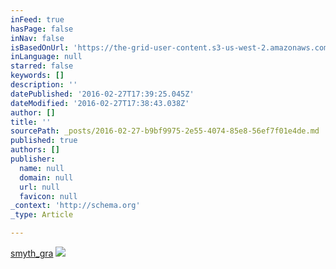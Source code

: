 ```yaml
---
inFeed: true
hasPage: false
inNav: false
isBasedOnUrl: 'https://the-grid-user-content.s3-us-west-2.amazonaws.com/949312d7-a602-4c45-aae4-8c5b16f38aa5.png'
inLanguage: null
starred: false
keywords: []
description: ''
datePublished: '2016-02-27T17:39:25.045Z'
dateModified: '2016-02-27T17:38:43.038Z'
author: []
title: ''
sourcePath: _posts/2016-02-27-b9bf9975-2e55-4074-85e8-56ef7f01e4de.md
published: true
authors: []
publisher:
  name: null
  domain: null
  url: null
  favicon: null
_context: 'http://schema.org'
_type: Article

---
```

[smyth\_gra][0]
![](https://the-grid-user-content.s3-us-west-2.amazonaws.com/949312d7-a602-4c45-aae4-8c5b16f38aa5.png)

[0]: null